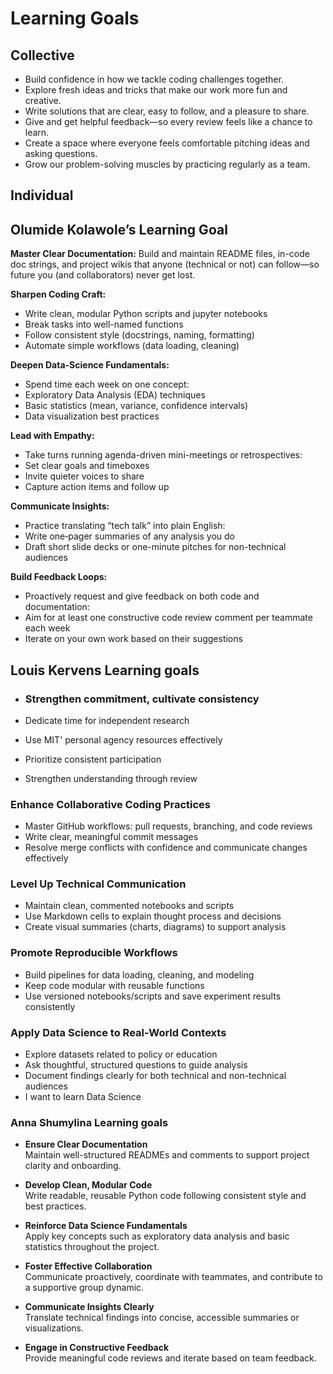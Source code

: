 # Learning Goals

## Collective

- Build confidence in how we tackle coding challenges together.
- Explore fresh ideas and tricks that make our work more fun and creative.
- Write solutions that are clear, easy to follow, and a pleasure to share.
- Give and get helpful feedback—so every review feels like a chance to learn.
- Create a space where everyone feels comfortable pitching ideas and asking questions.
- Grow our problem-solving muscles by practicing regularly as a team.

## Individual

## Olumide Kolawole’s Learning Goal

**Master Clear Documentation:**
Build and maintain README files, in-code doc strings, and project wikis that
anyone (technical or not) can follow—so future you (and collaborators)
never get lost.

**Sharpen Coding Craft:**

- Write clean, modular Python scripts and jupyter notebooks
- Break tasks into well-named functions
- Follow consistent style (docstrings, naming, formatting)
- Automate simple workflows (data loading, cleaning)

**Deepen Data-Science Fundamentals:**

- Spend time each week on one concept:
- Exploratory Data Analysis (EDA) techniques
- Basic statistics (mean, variance, confidence intervals)
- Data visualization best practices

**Lead with Empathy:**

- Take turns running agenda-driven mini-meetings or retrospectives:
- Set clear goals and timeboxes
- Invite quieter voices to share
- Capture action items and follow up

**Communicate Insights:**

- Practice translating “tech talk” into plain English:
- Write one‐pager summaries of any analysis you do
- Draft short slide decks or one-minute pitches for non-technical audiences

**Build Feedback Loops:**

- Proactively request and give feedback on both code and documentation:
- Aim for at least one constructive code review comment per teammate each week
- Iterate on your own work based on their suggestions

## Louis Kervens Learning goals

- ### Strengthen commitment, cultivate consistency

- Dedicate time for independent research
- Use MIT' personal agency resources effectively
- Prioritize consistent participation
- Strengthen understanding through review

### Enhance Collaborative Coding Practices

- Master GitHub workflows: pull requests, branching, and code reviews  
- Write clear, meaningful commit messages  
- Resolve merge conflicts with confidence and communicate changes effectively  

### Level Up Technical Communication

- Maintain clean, commented notebooks and scripts  
- Use Markdown cells to explain thought process and decisions  
- Create visual summaries (charts, diagrams) to support analysis  

### Promote Reproducible Workflows

- Build pipelines for data loading, cleaning, and modeling  
- Keep code modular with reusable functions  
- Use versioned notebooks/scripts and save experiment results consistently  

### Apply Data Science to Real-World Contexts

- Explore datasets related to policy or education  
- Ask thoughtful, structured questions to guide analysis  
- Document findings clearly for both technical and non-technical audiences
- I want to learn Data Science

### Anna Shumylina Learning goals

- **Ensure Clear Documentation**  
  Maintain well-structured READMEs and comments to support project clarity and onboarding.

- **Develop Clean, Modular Code**  
  Write readable, reusable Python code following consistent style and best practices.

- **Reinforce Data Science Fundamentals**  
  Apply key concepts such as exploratory data analysis and basic statistics
throughout the project.

- **Foster Effective Collaboration**  
  Communicate proactively, coordinate with teammates, and contribute to
a supportive group dynamic.

- **Communicate Insights Clearly**  
  Translate technical findings into concise, accessible summaries or visualizations.

- **Engage in Constructive Feedback**  
  Provide meaningful code reviews and iterate based on team feedback.
